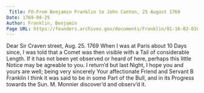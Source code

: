 ```yaml
---
 Title: FO-From Benjamin Franklin to John Canton, 25 August 1769
Date: 1769-08-25
Author: Franklin, Benjamin
Page URL: https://founders.archives.gov/documents/Franklin/01-16-02-0104
---
```


Dear Sir
Craven street, Aug. 25. 1769
When I was at Paris about 10 Days since, I was told that a Comet was then visible with a Tail of considerable Length. If it has not been yet observed or heard of here, perhaps this little Notice may be agreable to you. I return’d but last Night, I hope you and yours are well; being very sincerely Your affectionate Friend and Servant
B Franklin
I think it was said to be in some Part of the Bull, and in its Progress towards the Sun. M. Monnier discover’d and observ’d it.


